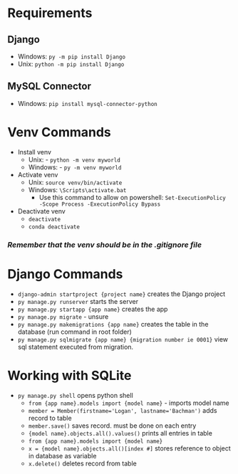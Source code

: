 # Requirements
## Django
- Windows: `py -m pip install Django`
- Unix: `python -m pip install Django`
## MySQL Connector 
- Windows: `pip install mysql-connector-python`


# Venv Commands
- Install venv
    - Unix: - `python -m venv myworld`
    - Windows: - `py -m venv myworld`
- Activate venv   
    - Unix: `source venv/bin/activate`
    - Windows: `\Scripts\activate.bat`
        - Use this command to allow on powershell: `Set-ExecutionPolicy -Scope Process -ExecutionPolicy Bypass`
- Deactivate venv
    - `deactivate`
    - `conda deactivate`
### *Remember that the venv should be in the .gitignore file*

# Django Commands 
- `django-admin startproject {project name}` creates the Django project
- `py manage.py runserver` starts the server
- `py manage.py startapp {app name}` creates the app
- `py manage.py migrate` - unsure 
- `py manage.py makemigrations {app name}` creates the table in the database (run command in root folder)
- `py manage.py sqlmigrate {app name} {migration number ie 0001}` view sql statement executed from migration.


# Working with SQLite
- `py manage.py shell` opens python shell
    - `from {app name}.models import {model name}` - imports model name
    - `member = Member(firstname='Logan', lastname='Bachman')` adds record to table
    - `member.save()` saves record. must be done on each entry
    - `{model name}.objects.all().values()` prints all entries in table
    - `from {app name}.models import {model name}`
    - `x = {model name}.objects.all()[index #]` stores reference to object in database as variable
    - `x.delete()` deletes record from table 
